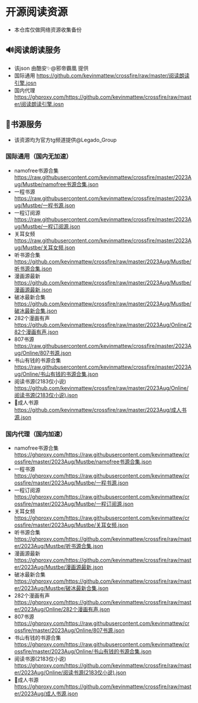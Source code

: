 # 开源阅读资源
- 本仓库仅做网络资源收集备份
## 🔊阅读朗读服务
  - 该json 由酷安✨@邪帝霸凰 提供
  - 国际通用 https://github.com/kevinmattew/crossfire/raw/master/阅读朗读引擎.josn
  - 国内代理 https://ghproxy.com/https://github.com/kevinmattew/crossfire/raw/master/阅读朗读引擎.josn
## 📖书源服务
  - 该资源均为官方tg频道提供@Legado_Group
  ### 国际通用（国内无加速）
  - namofree书源合集  https://raw.githubusercontent.com/kevinmattew/crossfire/master/2023Aug/Mustbe/namofree书源合集.json
  - 一程书源  https://raw.githubusercontent.com/kevinmattew/crossfire/master/2023Aug/Mustbe/一程书源.json
  - 一程订阅源  https://raw.githubusercontent.com/kevinmattew/crossfire/master/2023Aug/Mustbe/一程订阅源.json
  - 关耳女频  https://raw.githubusercontent.com/kevinmattew/crossfire/master/2023Aug/Mustbe/关耳女频.json
  - 听书源合集  https://github.com/kevinmattew/crossfire/raw/master/2023Aug/Mustbe/听书源合集.json
  - 漫画源最新  https://github.com/kevinmattew/crossfire/raw/master/2023Aug/Mustbe/漫画源最新.json
  - 破冰最新合集  https://github.com/kevinmattew/crossfire/raw/master/2023Aug/Mustbe/破冰最新合集.json
  - 282个漫画有声  https://github.com/kevinmattew/crossfire/raw/master/2023Aug/Online/282个漫画有声.json
  - 807书源  https://raw.githubusercontent.com/kevinmattew/crossfire/master/2023Aug/Online/807书源.json
  - 书山有钱的书源合集  https://raw.githubusercontent.com/kevinmattew/crossfire/master/2023Aug/Online/书山有钱的书源合集.json
  - 阅读书源(2183仅小说) https://github.com/kevinmattew/crossfire/raw/master/2023Aug/Online/阅读书源(2183仅小说).json
  - 🔞成人书源  https://github.com/kevinmattew/crossfire/raw/master/2023Aug/成人书源.json
  ### 国内代理（国内加速）
  - namofree书源合集  https://ghproxy.com/https://raw.githubusercontent.com/kevinmattew/crossfire/master/2023Aug/Mustbe/namofree书源合集.json
  - 一程书源  https://ghproxy.com/https://raw.githubusercontent.com/kevinmattew/crossfire/master/2023Aug/Mustbe/一程书源.json
  - 一程订阅源  https://ghproxy.com/https://raw.githubusercontent.com/kevinmattew/crossfire/master/2023Aug/Mustbe/一程订阅源.json
  - 关耳女频  https://ghproxy.com/https://raw.githubusercontent.com/kevinmattew/crossfire/master/2023Aug/Mustbe/关耳女频.json
  - 听书源合集  https://ghproxy.com/https://github.com/kevinmattew/crossfire/raw/master/2023Aug/Mustbe/听书源合集.json
  - 漫画源最新  https://ghproxy.com/https://github.com/kevinmattew/crossfire/raw/master/2023Aug/Mustbe/漫画源最新.json
  - 破冰最新合集  https://ghproxy.com/https://github.com/kevinmattew/crossfire/raw/master/2023Aug/Mustbe/破冰最新合集.json
  - 282个漫画有声  https://ghproxy.com/https://github.com/kevinmattew/crossfire/raw/master/2023Aug/Online/282个漫画有声.json
  - 807书源  https://ghproxy.com/https://raw.githubusercontent.com/kevinmattew/crossfire/master/2023Aug/Online/807书源.json
  - 书山有钱的书源合集  https://ghproxy.com/https://raw.githubusercontent.com/kevinmattew/crossfire/master/2023Aug/Online/书山有钱的书源合集.json
  - 阅读书源(2183仅小说) https://ghproxy.com/https://github.com/kevinmattew/crossfire/raw/master/2023Aug/Online/阅读书源(2183仅小说).json
  - 🔞成人书源  https://ghproxy.com/https://github.com/kevinmattew/crossfire/raw/master/2023Aug/成人书源.json
